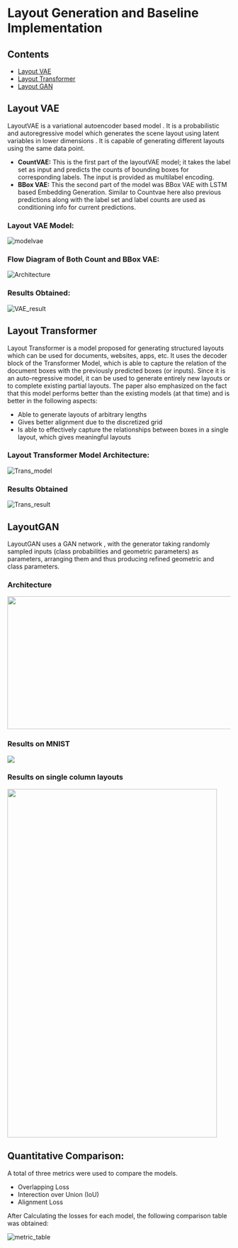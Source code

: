 # Layout Generation and Baseline Implementation

## Contents
* [Layout VAE](#layout-vae)
* [Layout Transformer](#layout-transformer)
* [Layout GAN](#layoutgan)


##  Layout VAE
LayoutVAE is a variational autoencoder based model . It is a probabilistic and autoregressive model which generates the scene layout using latent variables in lower dimensions . It is capable of generating different layouts using the same data point.

* **CountVAE:** This is the first part of the layoutVAE model; it takes the label set as input and predicts the counts of bounding boxes for corresponding labels. The input is provided as multilabel encoding.
* **BBox VAE:** This the second part of the model was BBox VAE with LSTM based Embedding Generation. Similar to Countvae here also previous predictions along with the label set and label counts are used as conditioning info for current predictions.

### Layout VAE Model: 
![modelvae](https://user-images.githubusercontent.com/40228110/129761484-ba8b3494-67dc-437e-813e-705c9de19630.png)


### Flow Diagram of Both Count and BBox VAE: 
![Architecture](https://user-images.githubusercontent.com/40228110/129761516-a33098f9-15f1-4bcd-88de-04644beeae1c.png)


### Results Obtained:
![VAE_result](/readme_images/VAE_result.png)

## Layout Transformer
Layout Transformer is a model proposed for generating structured layouts which can be used for documents, websites, apps, etc. It uses the decoder block of the Transformer Model, which is able to capture the relation of the document boxes with the previously predicted boxes (or inputs). Since it is an auto-regressive model, it can be used to generate entirely new layouts or to complete existing partial layouts.
The paper also emphasized on the fact that this model performs better than the existing models (at that time) and is better in the following aspects:
* Able to generate layouts of arbitrary lengths
* Gives better alignment due to the discretized grid
* Is able to effectively capture the relationships between boxes in a single layout, which gives meaningful layouts

### Layout Transformer Model Architecture: 
![Trans_model](/readme_images/Trans_archi.png)

### Results Obtained

![Trans_result](/readme_images/Trans_res.png)

##  LayoutGAN
LayoutGAN uses a GAN  network , with the generator taking randomly sampled inputs (class probabilities and geometric parameters) as parameters, arranging them and thus producing refined geometric and class parameters.

### Architecture  
<img src="LayoutGAN/demo/layoutgan.png" width="700" height="300">

### Results on MNIST
![](LayoutGAN/demo/mnist_obtained.jpeg)

### Results on single column layouts
<img src="LayoutGAN/demo/single_col_result.png" height="787" width="473">

## Quantitative Comparison:
A total of three metrics were used to compare the models. 
* Overlapping Loss
* Interection over Union (IoU)
* Alignment Loss

After Calculating the losses for each model, the following comparison table was obtained:

![metric_table](/readme_images/metric_table.png)
